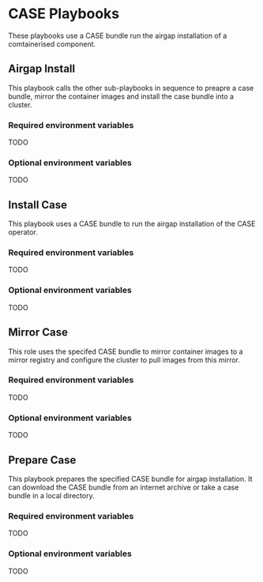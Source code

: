 # CASE Playbooks
These playbooks use a CASE bundle run the airgap installation of a comtainerised component.

## Airgap Install
This playbook calls the other sub-playbooks in sequence to preapre a case bundle, mirror the container images and install the case bundle into a cluster. 

### Required environment variables
TODO

### Optional environment variables
TODO

## Install Case
This playbook uses a CASE bundle to run the airgap installation of the CASE operator. 

### Required environment variables
TODO

### Optional environment variables
TODO

## Mirror Case
This role uses the specifed CASE bundle to mirror container images to a mirror registry and configure the cluster to pull images from this mirror.

### Required environment variables
TODO

### Optional environment variables
TODO

## Prepare Case
This playbook prepares the specified CASE bundle for airgap installation. It can download the CASE bundle from an internet archive or take a case bundle in a local directory.

### Required environment variables
TODO

### Optional environment variables
TODO

